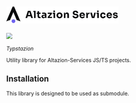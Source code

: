 <h1>
    <div>
        <img width="300" src="./assets/logo.svg">
    </div>
</h1>
<div justify="center">
    <a href="https://www.typescriptlang.org/"><img src="https://img.shields.io/badge/Typescript-blue.svg"></a>
</div>
<p>
    <em>Typstazion</em>
</p>
<p>
    Utility library for Altazion-Services JS/TS projects.
</p>

## Installation

This library is designed to be used as submodule.
